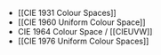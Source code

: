 - [[CIE 1931 Colour Spaces]]
- [[CIE 1960 Uniform Colour Space]]
- CIE 1964 Colour Space / [[CIEUVW]]
- [[CIE 1976 Uniform Colour Spaces]]